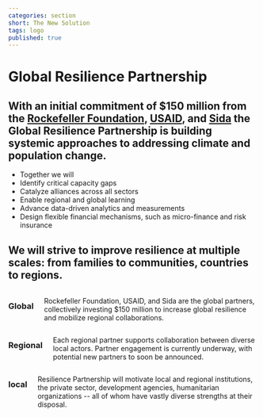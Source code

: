 ```yaml
---
categories: section
short: The New Solution
tags: logo
published: true
---
```


# Global Resilience Partnership

## With an initial commitment of $150 million from the [Rockefeller Foundation](http://www.rockefellerfoundation.org/), [USAID](http://www.usaid.gov/), and [Sida](http://www.sida.se/English/) the Global Resilience Partnership is building systemic approaches to addressing climate and population change.

- Together we will
- Identify critical capacity gaps
- Catalyze alliances across all sectors
- Enable regional and global learning
- Advance data-driven analytics and measurements
- Design flexible financial mechanisms, such as micro-finance and risk insurance

## We will strive to improve resilience at multiple scales: from families to communities, countries to regions.

<div class='row'>
	<div class='medium-4 columns'>
		<h3 class='clearfix'><span class='icon global'></span>Global</h3>
		<p>Rockefeller Foundation, USAID, and Sida are the global partners, collectively investing $150 million to increase global resilience and mobilize regional collaborations.</p>
	</div>
	<div class='medium-4 columns'>
		<h3 class='clearfix'><span class='icon regional'></span>Regional</h3>
		<p>Each regional partner supports collaboration between diverse local actors. Partner engagement is currently underway, with potential new partners to soon be announced.</p>
	</div>
	<div class='medium-4 columns'>
		<h3 class='clearfix'><span class='icon local'></span>local</h3>
		<p>Resilience Partnership will motivate local and regional institutions, the private sector, development agencies, humanitarian organizations -- all of whom have vastly diverse strengths at their disposal.</p>
	</div>
</div>